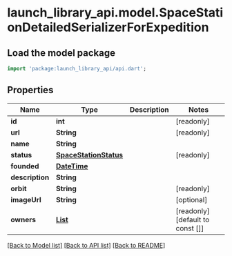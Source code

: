 # launch_library_api.model.SpaceStationDetailedSerializerForExpedition

## Load the model package
```dart
import 'package:launch_library_api/api.dart';
```

## Properties
Name | Type | Description | Notes
------------ | ------------- | ------------- | -------------
**id** | **int** |  | [readonly] 
**url** | **String** |  | [readonly] 
**name** | **String** |  | 
**status** | [**SpaceStationStatus**](SpaceStationStatus.md) |  | [readonly] 
**founded** | [**DateTime**](DateTime.md) |  | 
**description** | **String** |  | 
**orbit** | **String** |  | [readonly] 
**imageUrl** | **String** |  | [optional] 
**owners** | [**List<AgencyList>**](AgencyList.md) |  | [readonly] [default to const []]

[[Back to Model list]](../README.md#documentation-for-models) [[Back to API list]](../README.md#documentation-for-api-endpoints) [[Back to README]](../README.md)


